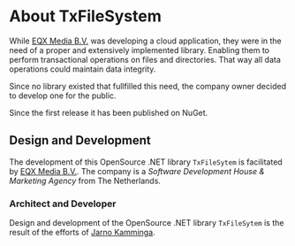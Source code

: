 # About TxFileSystem

While [EQX Media B.V.](https://www.eqx-media.nl "Visit the website of EQX Media B.V.") was developing a cloud application, they were in the need of a proper and extensively implemented library. Enabling them to perform transactional operations on files and directories. That way all data operations could maintain data integrity.

Since no library existed that fullfilled this need, the company owner decided to develop one for the public.

Since the first release it has been published on NuGet.

## Design and Development
The development of this OpenSource .NET library `TxFileSytem` is facilitated by [EQX Media B.V.](https://www.eqx-media.nl "Visit the website of EQX Media B.V.").
The company is a *Software Development House & Marketing Agency* from The Netherlands.

### Architect and Developer
Design and development of the OpenSource .NET library `TxFileSytem` is the result of the efforts of [Jarno Kamminga](https://www.linkedin.com/in/jarnokamminga/ "Visit the profile of Jarno Kamminga on LinkedIn").